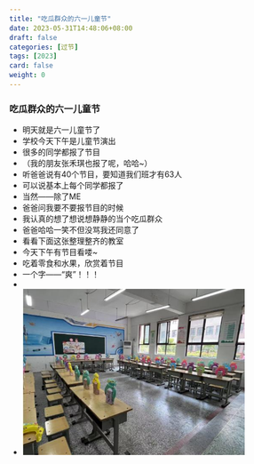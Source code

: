 ```yaml
---
title: "吃瓜群众的六一儿童节"
date: 2023-05-31T14:48:06+08:00
draft: false
categories: [过节]
tags: [2023]
card: false
weight: 0
---
```


### 吃瓜群众的六一儿童节
- 明天就是六一儿童节了
- 学校今天下午是儿童节演出
- 很多的同学都报了节目
- （我的朋友张禾琪也报了呢，哈哈~）
- 听爸爸说有40个节目，要知道我们班才有63人
- 可以说基本上每个同学都报了
- 当然——除了ME
- 爸爸问我要不要报节目的时候
- 我认真的想了想说想静静的当个吃瓜群众
- 爸爸哈哈一笑不但没骂我还同意了
- 看看下面这张整理整齐的教室
- 今天下午有节目看喽~
- 吃着零食和水果，欣赏着节目
- 一个字——“爽”！！！
- 
- <img alt="图 2" src="imgs/6ba7bca80db75d06282890a63d0df68d331bbd71a1d2f757da287373dc8754d1.jpg" width="400" />  
